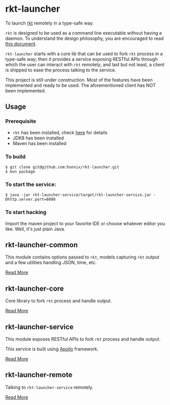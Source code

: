# rkt-launcher

To launch [rkt] remotely in a type-safe way.

`rkt` is designed to be used as a command line executable without having
a daemon. To understand the design philosophy, you are encouraged to read
[this document][rkt-vs-other-projects].

`rkt-launcher` starts with a core lib that can be used to fork `rkt`
process in a type-safe way; then it provides a service exposing RESTful
APIs through which the user can interact with `rkt` remotely; and last
but not least, a client is shipped to ease the process talking to the
service.

This project is still under construction. Most of the features have been
implemented and ready to be used. The aforementioned client has NOT been
implemented.

## Usage

### Prerequisite

* `rkt` has been installed, check [here][trying-out-rkt] for details
* JDK8 has been installed
* Maven has been installed

### To build

```
$ git clone git@github.com:honnix/rkt-launcher.git
$ mvn package
```

### To start the service:

```
$ java -jar rkt-launcher-service/target/rkt-launcher-service.jar -Dhttp.server.port=8080
```

### To start hacking

Import the maven project to your favorite IDE or choose whatever editor
you like. Well, it's just plain Java.

## rkt-launcher-common

This module contains options passed to `rkt`, models capturing `rkt`
output and a few utilities handling JSON, time, etc.

[Read More](rkt-launcher-common/README.md)

## rkt-launcher-core

Core library to fork `rkt` process and handle output.

[Read More](rkt-launcher-core/README.md)

## rkt-launcher-service

This module exposes RESTful APIs to fork `rkt` process and handle output.

This service is built using [Apollo] framework.

[Read More](rkt-launcher-service/README.md)

## rkt-launcher-remote

Talking to `rkt-launcher-service` remotely.

[Read More](rkt-launcher-remote/README.md)

[rkt]: https://coreos.com/rkt/
[rkt-vs-other-projects]: https://coreos.com/rkt/docs/latest/rkt-vs-other-projects.html
[trying-out-rkt]: https://coreos.com/rkt/docs/latest/trying-out-rkt.html
[Apollo]: https://github.com/spotify/apollo
[Automatter]: https://github.com/danielnorberg/auto-matter
